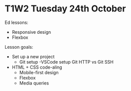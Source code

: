 # T1W2 Tuesday 24th October

Ed lessons:

- Responsive design
- Flexbox

Lesson goals:

- Set up a new project
    - Git setup
    -VSCode setup
    Git HTTP vs Git SSH
- HTML + CSS code-aling
    - Mobile-first design
    - Flexbox
    - Media queries
    

